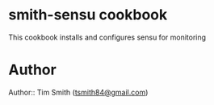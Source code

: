# smith-sensu cookbook

This cookbook installs and configures sensu for monitoring

# Author

Author:: Tim Smith ([tsmith84@gmail.com](mailto:tsmith84@gmail.com))
